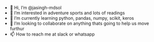 - 👋 Hi, I’m @jasingh-mdsol
- 👀 I’m interested in adventure sports and lots of readings
- 🌱 I’m currently learning python, pandas, numpy, scikit, keros
- 💞️ I’m looking to collaborate on anything thats going to help us move furthur
- 📫 How to reach me at slack or whatsapp

<!---
jasingh-mdsol/jasingh-mdsol is a ✨ special ✨ repository because its `README.md` (this file) appears on your GitHub profile.
You can click the Preview link to take a look at your changes.
--->
